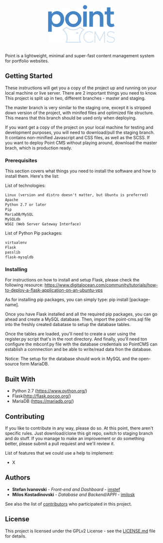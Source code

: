 <br />
<p align="center"><img src="static/uploads/logos/point-blue.png" width="220" height="124" alt="Official Point CMS Logo"></p>
<br />
Point is a lightweight, minimal and super-fast content management system for portfolio websites.

## Getting Started

These instructions will get you a copy of the project up and running on your local machine or live server. There are 2 important things you need to know. This project is split up in two, different branches - master and staging. 

The master branch is very similar to the staging one, except it is stripped down version of the project, with minifed files and optimized file structure. This means that this branch should be used only when deploying.

If you want get a copy of the project on your local machine for testing and development purposes, you will need to download/pull the staging branch. It contains non-minified Javascript and CSS files, as well as the SCSS. If you want to deploy Point CMS without playing around, download the master brach, which is production ready.

### Prerequisites

This section covers what things you need to install the software and how to install them. Here's the list:

List of technologies:
```
Linux (version and distro doesn't matter, but Ubuntu is preferred)
Apache
Python 2.7 or later
Pip
MariaDB/MySQL
MySQLdb
WSGI (Web Server Gateway Interface)

```
List of Python Pip packages:
```
virtualenv
Flask
passlib
flask-mysqldb
```

### Installing

For instructions on how to install and setup Flask, please check the following resource: https://www.digitalocean.com/community/tutorials/how-to-deploy-a-flask-application-on-an-ubuntu-vps

As for installing pip packages, you can simply type: pip install [package-name].

Once you have Flask installed and all the required pip packages, you can go ahead and create a MySQL database. Then, import the point-cms.sql file into the freshly created dabatase to setup the database tables.

Once the tables are loaded, you'll need to create a user using the register.py script that's in the root directory. And finally, you'll need ton configure the mbconf.py file with the database credentials so PointCMS can establish a connnection and be able to write/read data fron the database.

Notice: The setup for the database should work in MySQL and the open-source form MariaDB.

## Built With

* Python 2.7 (https://www.python.org/)
* Flask(http://flask.pocoo.org/)
* MariaDB (https://mariadb.org/)

## Contributing

If you like to contribute in any way, please do so. At this point, there aren't specific rules. Just download/clone this git repo, switch to staging branch and do stuff. If you manage to make an improvement or do something better, please submit a pull requiest and we'll review it.

List of features that we could use a help to implement:
* X

## Authors

* **Stefan Ivanovski** - *Front-end and Dashboard* - [imstef](https://github.com/imstef)
* **Milos Kostadinovski** - *Database and Backend/APPI* - [imilosk](https://github.com/imilosk)

See also the list of [contributors](https://github.com/your/project/contributors) who participated in this project.

## License

This project is licensed under the GPLv2 License - see the [LICENSE.md](LICENSE.md) file for details.
